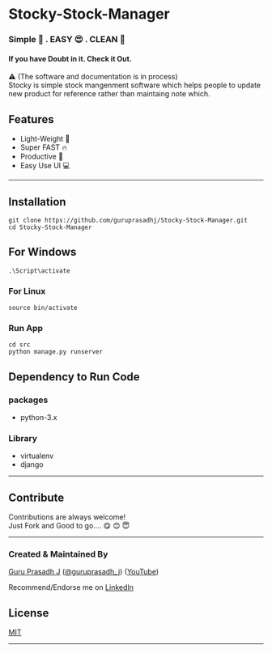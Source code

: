 # Stocky-Stock-Manager
### Simple 🌈 . EASY 😍 . CLEAN 🧼  
#### If you have Doubt in it. Check it Out.
⚠ (The software and documentation is in process)\
Stocky is simple stock mangenment software which helps people to update new product for reference rather than maintaing note which.
## Features
- Light-Weight 💨
- Super FAST 🔥
- Productive 🧲
- Easy Use UI 💻
___
## Installation

```
git clone https://github.com/guruprasadhj/Stocky-Stock-Manager.git
cd Stocky-Stock-Manager
```
## For Windows
```
.\Script\activate
```
### For Linux
```
source bin/activate
```
### Run App
```
cd src
python manage.py runserver
```

## Dependency to Run Code

### packages
- python-3.x

### Library
- virtualenv
- django
___
## Contribute

Contributions are always welcome!\
Just Fork and Good to go....
😋  😊  😇
 
___
### Created & Maintained By

[Guru Prasadh J](https://github.com/guruprasadhj) ([@guruprasadh_j](https://twitter.com/guruprasadh_j)) ([YouTube](https://www.youtube.com/channel/UCNO3HXi5Jm_yNmGhfsHBDpg))

Recommend/Endorse me on [LinkedIn](https://www.linkedin.com/in/guruprasadhj/)
## License

[MIT](https://github.com/guruprasadhj/Stocky-Stock-Manager/blob/master/LICENSE)
___
